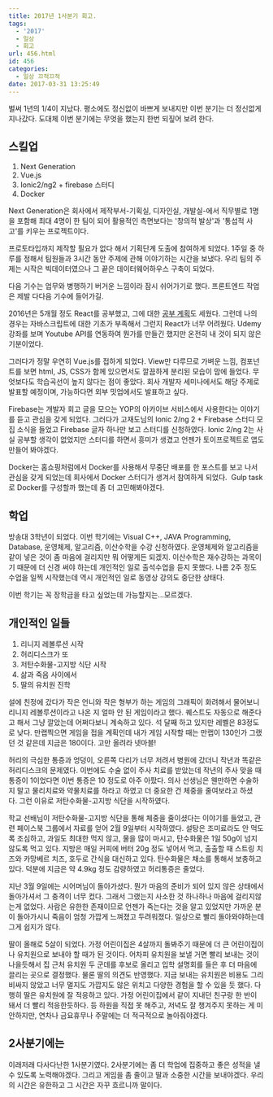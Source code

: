 ```yaml
---
title: 2017년 1사분기 회고.
tags:
  - '2017'
  - 일상
  - 회고
url: 456.html
id: 456
categories:
  - 일상 끄적끄적
date: 2017-03-31 13:25:49
---
```


벌써 1년의 1/4이 지났다. 평소에도 정신없이 바쁘게 보내지만 이번 분기는 더 정신없게 지나갔다. 도대체 이번 분기에는 무엇을 했는지 한번 되짚어 보려 한다.

스킬업
---

1.  Next Generation
2.  Vue.js
3.  Ionic2/ng2 + firebase 스터디
4.  Docker

Next Generation은 회사에서 제작부서-기획실, 디자인실, 개발실-에서 직무별로 1명을 포함해 최대 4명이 한 팀이 되어 활용적인 측면보다는 '창의적 발상'과 '통섭적 사고'를 키우는 프로젝트이다.

프로토타입까지 제작할 필요가 없다 해서 기획단계 도출에 참여하게 되었다. 1주일 중 하루를 정해서 팀원들과 3시간 동안 주제에 관해 이야기하는 시간을 보냈다. 우리 팀의 주제는 시작은 빅데이터였으나 그 끝은 데이터웨어하우스 구축이 되었다.

다음 기수는 업무와 병행하기 버거운 느낌이라 잠시 쉬어가기로 했다. 프론트엔드 작업은 제발 다다음 기수에 들어가길.

2016년은 5개월 정도 React를 공부했고, 그에 대한 [공부 계획](http://coding-with.me/2016/08/02/react-study-plan/)도 세웠다. 그런데 나의 경우는 자바스크립트에 대한 기초가 부족해서 그런지 React가 너무 어려웠다. Udemy강좌를 보며 Youtube API를 연동하여 뭔가를 만들긴 했지만 온전히 내 것이 되지 않은 기분이었다.

그러다가 정말 우연히 Vue.js를 접하게 되었다. View만 다루므로 가벼운 느낌, 컴포넌트를 보면 html, JS, CSS가 함께 있으면서도 깔끔하게 분리된 모습이 맘에 들었다. 무엇보다도 학습곡선이 높지 않다는 점이 좋았다. 회사 개발자 세미나에서도 해당 주제로 발표할 예정이며, 가능하다면 외부 밋업에서도 발표하고 싶다.

Firebase는 개발자 회고 글을 모으는 YOP의 아카이브 서비스에서 사용한다는 이야기를 듣고 관심을 갖게 되었다. 그러다가 고재도님의 Ionic 2/ng 2 + Firebase 스터디 모집 소식을 들었고 Firebase 글자 하나만 보고 스터디를 신청하였다. Ionic 2/ng 2는 사실 공부할 생각이 없었지만 스터디를 하면서 흥미가 생겼고 언젠가 토이프로젝트로 앱도 만들어 봐야겠다.

Docker는 홈쇼핑처럼에서 Docker를 사용해서 무중단 배포를 한 포스트를 보고 나서 관심을 갖게 되었는데 회사에서 Docker 스터디가 생겨서 참여하게 되었다.  Gulp task로 Docker를 구성할까 했는데 좀 더 고민해봐야겠다.

학업
--

방송대 3학년이 되었다. 이번 학기에는 Visual C++, JAVA Programming, Database, 운영체제, 알고리즘, 이산수학을 수강 신청하였다. 운영체제와 알고리즘을 같이 넣은 것이 좀 마음에 걸리지만 뭐 어떻게든 되겠지. 이산수학은 재수강하는 과목이기 때문에 더 신경 써야 하는데 개인적인 일로 출석수업을 듣지 못했다. 나름 2주 정도 수업을 일찍 시작했는데 역시 개인적인 일로 동영상 강의도 중단한 상태다.

이번 학기는 꼭 장학금을 타고 싶었는데 가능할지는...모르겠다.

개인적인 일들
-------

1.  리니지 레볼루션 시작
2.  허리디스크가 또
3.  저탄수화물-고지방 식단 시작
4.  삶과 죽음 사이에서
5.  딸의 유치원 진학

설에 친정에 갔다가 작은 언니와 작은 형부가 하는 게임의 그래픽이 화려해서 물어보니 리니지 레볼루션이라고 나온 지 얼마 안 된 게임이라고 했다. 퀘스트도 자동으로 해준다고 해서 그냥 깔았는데 어쩌다보니 계속하고 있다. 석 달째 하고 있지만 레벨은 83정도로 낮다. 만랩찍으면 게임을 접을 계획인데 내가 게임 시작할 때는 만랩이 130인가 그랬던 것 같은데 지금은 180이다. 고만 올려라 넷마블!

허리의 극심한 통증과 엉덩이, 오른쪽 다리가 너무 저려서 병원에 갔더니 작년과 똑같은 허리디스크의 문제였다. 이번에도 수술 없이 주사 치료를 받았는데 작년의 주사 맞을 때 통증이 1이었다면 이번 통증은 10 정도로 아주 아팠다. 의사 선생님은 웬만하면 수술하지 말고 물리치료와 약물치료를 하라고 하였고 더 중요한 건 체중을 줄여보라고 하셨다. 그런 이유로 저탄수화물-고지방 식단을 시작하였다.

학교 선배님이 저탄수화물-고지방 식단을 통해 체중을 줄이셨다는 이야기를 들었고, 관련 페이스북 그룹에서 자료를 얻어 2월 9일부터 시작하였다. 설탕은 조미료라도 안 먹도록 조심하고, 과일도 최대한 먹지 않고, 물을 많이 마시고, 탄수화물은 1일 50g이 넘지 않도록 먹고 있다. 지방은 매일 커피에 버터 20g 정도 넣어서 먹고, 출출할 때 스트링 치즈와 카망베르 치즈, 호두로 간식을 대신하고 있다. 탄수화물은 채소를 통해서 보충하고 있다. 덕분에 지금은 약 4.9kg 정도 감량하였고 허리통증은 줄었다.

지난 3월 9일에는 시어머님이 돌아가셨다. 뭔가 마음의 준비가 되어 있지 않은 상태에서 돌아가셔서 그 충격이 너무 컸다. 그래서 그랬는지 사소한 것 하나하나 마음에 걸리지않는게 없었다. 사람은 유한한 존재이므로 언젠가 죽는다는 것을 알고 있었지만 가까운 분이 돌아가시니 죽음이 엄청 가깝게 느껴졌고 두려워졌다. 일상으로 빨리 돌아와야하는데 그게 쉽지가 않다.

딸이 올해로 5살이 되었다. 가정 어린이집은 4살까지 돌봐주기 때문에 더 큰 어린이집이나 유치원으로 보내야 할 때가 된 것이다. 어차피 유치원을 보낼 거면 빨리 보내는 것이 나을듯해서 집 근처 유치원 두 군데를 후보로 올리고 입학 설명회를 들은 후 더 마음에 끌리는 곳으로 결정했다. 물론 딸의 의견도 반영했다. 지금 보내는 유치원은 비용도 그리 비싸지 않았고 너무 멀지도 가깝지도 않은 위치고 다양한 경험을 할 수 있을 듯 했다. 다행히 딸은 유치원에 잘 적응하고 있다. 가정 어린이집에서 같이 지내던 친구랑 한 반이 돼서 더 빨리 적응한듯하다. 등 하원을 직접 못 해주고, 저녁도 잘 챙겨주지 못하는 게 미안하지만, 연차나 금요휴무나 주말에는 더 적극적으로 놀아줘야겠다.

2사분기에는
------

이래저래 다사다난한 1사분기였다. 2사분기에는 좀 더 학업에 집중하고 좋은 성적을 낼 수 있도록 노력해야겠다. 그리고 게임을 좀 줄이고 딸과 소중한 시간을 보내야겠다. 우리의 시간은 유한하고 그 시간은 자꾸 흐르니까 말이다.